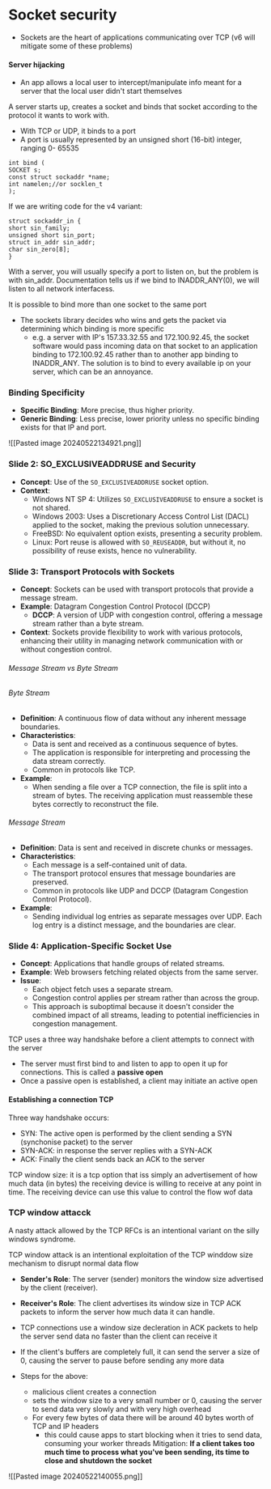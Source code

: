 # Socket security

- Sockets are the heart of applications communicating over TCP (v6 will mitigate some of these problems)

#### Server hijacking
- An app allows a local user to intercept/manipulate info meant for a server that the local user didn't start themselves


A server starts up, creates a socket and binds that socket according to the protocol it wants to work with.
- With TCP or UDP, it binds to a port
- A port is usually represented by an unsigned short (16-bit) integer, ranging 0- 65535

```
int bind (
SOCKET s;
const struct sockaddr *name;
int namelen;//or socklen_t
);
```

If we are writing code for the v4 variant:
```
struct sockaddr_in {
short sin_family;
unsigned short sin_port;
struct in_addr sin_addr;
char sin_zero[8];
}
```


With a server, you will usually specify a port to listen on, but the problem is with sin_addr. Documentation tells us if we bind to INADDR_ANY(0), we will listen to all network interfacess.

It is possible to bind more than one socket to the same port
- The sockets library decides who wins and gets the packet via determining which binding is more specific
	- e.g. a server with IP's 157.33.32.55 and 172.100.92.45, the socket software would pass incoming data on that socket to an application binding to 172.100.92.45 rather than to another app binding to INADDR_ANY. The solution is to bind to every available ip on your server, which can be an annoyance.
### Binding Specificity

- **Specific Binding**: More precise, thus higher priority.
- **Generic Binding**: Less precise, lower priority unless no specific binding exists for that IP and port.

![[Pasted image 20240522134921.png]]
### Slide 2: SO_EXCLUSIVEADDRUSE and Security

- **Concept**: Use of the `SO_EXCLUSIVEADDRUSE` socket option.
- **Context**:
    - Windows NT SP 4: Utilizes `SO_EXCLUSIVEADDRUSE` to ensure a socket is not shared.
    - Windows 2003: Uses a Discretionary Access Control List (DACL) applied to the socket, making the previous solution unnecessary.
    - FreeBSD: No equivalent option exists, presenting a security problem.
    - Linux: Port reuse is allowed with `SO_REUSEADDR`, but without it, no possibility of reuse exists, hence no vulnerability.

### Slide 3: Transport Protocols with Sockets

- **Concept**: Sockets can be used with transport protocols that provide a message stream.
- **Example**: Datagram Congestion Control Protocol (DCCP)
    - **DCCP**: A version of UDP with congestion control, offering a message stream rather than a byte stream.
- **Context**: Sockets provide flexibility to work with various protocols, enhancing their utility in managing network communication with or without congestion control.

###### Message Stream vs Byte Stream

###### Byte Stream

- **Definition**: A continuous flow of data without any inherent message boundaries.
- **Characteristics**:
    - Data is sent and received as a continuous sequence of bytes.
    - The application is responsible for interpreting and processing the data stream correctly.
    - Common in protocols like TCP.
- **Example**:
    - When sending a file over a TCP connection, the file is split into a stream of bytes. The receiving application must reassemble these bytes correctly to reconstruct the file.

###### Message Stream

- **Definition**: Data is sent and received in discrete chunks or messages.
- **Characteristics**:
    - Each message is a self-contained unit of data.
    - The transport protocol ensures that message boundaries are preserved.
    - Common in protocols like UDP and DCCP (Datagram Congestion Control Protocol).
- **Example**:
    - Sending individual log entries as separate messages over UDP. Each log entry is a distinct message, and the boundaries are clear.


### Slide 4: Application-Specific Socket Use

- **Concept**: Applications that handle groups of related streams.
- **Example**: Web browsers fetching related objects from the same server.
- **Issue**:
    - Each object fetch uses a separate stream.
    - Congestion control applies per stream rather than across the group.
    - This approach is suboptimal because it doesn't consider the combined impact of all streams, leading to potential inefficiencies in congestion management.


TCP uses a three way handshake before a client attempts to connect with the server
- The server must first bind to and listen to app to open it up for connections. This is called a **passive open**
- Once a passive open is established, a client may initiate an active open
#### Establishing a connection TCP

Three way handshake occurs:
- SYN: The active open is performed by the client sending a SYN (synchonise packet) to the server
- SYN-ACK: in response the server replies with a SYN-ACK
- ACK: Finally the client sends back an ACK to the server


TCP window size: it is a tcp option that iss simply an advertisement of how much data (in bytes) the receiving device is willing to receive at any point in time. The receiving device can use this value to control the flow wof data


### TCP window attacck
A nasty attack allowed by the TCP RFCs is an intentional variant on the silly windows syndrome.

TCP window attack is an intentional exploitation of the TCP winddow size mechanism to disrupt normal data flow

- **Sender's Role**: The server (sender) monitors the window size advertised by the client (receiver).
- **Receiver's Role**: The client advertises its window size in TCP ACK packets to inform the server how much data it can handle.

- TCP connections use a window size decleration in ACK packets to help the server send data no faster than the client can receive it
- If the client's buffers are completely full, it can send the server a size of 0, causing the server to pause before sending any more data
- Steps for the above:
	- malicious client creates a connection
	- sets the window size to a very small number or 0, causing the server to send data very slowly and with very high overhead
	- For every few bytes of data there will be around 40 bytes worth of TCP and IP headers
		- this could cause apps to start blocking when it tries to send data, consuming your worker threads
Mitigation:
**If a client takes too much time to process what you've been sending, its time to close and shutdown the socket**

![[Pasted image 20240522140055.png]]

